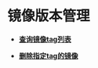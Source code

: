 # 镜像版本管理<a name="swr_02_0021"></a>

 

-   **[查询镜像tag列表](查询镜像tag列表.md)**  

-   **[删除指定tag的镜像](删除指定tag的镜像.md)**  


